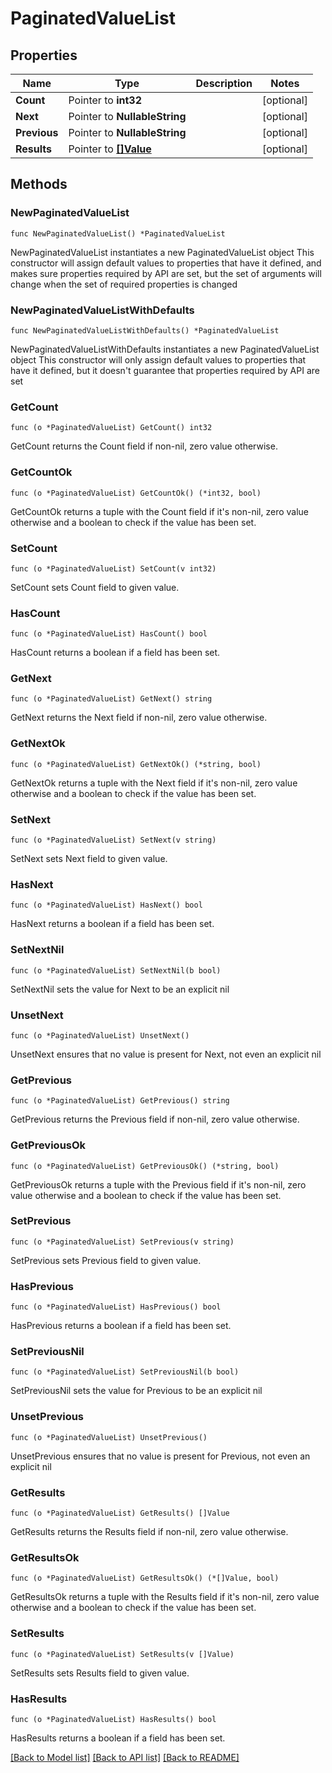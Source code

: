 # PaginatedValueList

## Properties

Name | Type | Description | Notes
------------ | ------------- | ------------- | -------------
**Count** | Pointer to **int32** |  | [optional] 
**Next** | Pointer to **NullableString** |  | [optional] 
**Previous** | Pointer to **NullableString** |  | [optional] 
**Results** | Pointer to [**[]Value**](Value.md) |  | [optional] 

## Methods

### NewPaginatedValueList

`func NewPaginatedValueList() *PaginatedValueList`

NewPaginatedValueList instantiates a new PaginatedValueList object
This constructor will assign default values to properties that have it defined,
and makes sure properties required by API are set, but the set of arguments
will change when the set of required properties is changed

### NewPaginatedValueListWithDefaults

`func NewPaginatedValueListWithDefaults() *PaginatedValueList`

NewPaginatedValueListWithDefaults instantiates a new PaginatedValueList object
This constructor will only assign default values to properties that have it defined,
but it doesn't guarantee that properties required by API are set

### GetCount

`func (o *PaginatedValueList) GetCount() int32`

GetCount returns the Count field if non-nil, zero value otherwise.

### GetCountOk

`func (o *PaginatedValueList) GetCountOk() (*int32, bool)`

GetCountOk returns a tuple with the Count field if it's non-nil, zero value otherwise
and a boolean to check if the value has been set.

### SetCount

`func (o *PaginatedValueList) SetCount(v int32)`

SetCount sets Count field to given value.

### HasCount

`func (o *PaginatedValueList) HasCount() bool`

HasCount returns a boolean if a field has been set.

### GetNext

`func (o *PaginatedValueList) GetNext() string`

GetNext returns the Next field if non-nil, zero value otherwise.

### GetNextOk

`func (o *PaginatedValueList) GetNextOk() (*string, bool)`

GetNextOk returns a tuple with the Next field if it's non-nil, zero value otherwise
and a boolean to check if the value has been set.

### SetNext

`func (o *PaginatedValueList) SetNext(v string)`

SetNext sets Next field to given value.

### HasNext

`func (o *PaginatedValueList) HasNext() bool`

HasNext returns a boolean if a field has been set.

### SetNextNil

`func (o *PaginatedValueList) SetNextNil(b bool)`

 SetNextNil sets the value for Next to be an explicit nil

### UnsetNext
`func (o *PaginatedValueList) UnsetNext()`

UnsetNext ensures that no value is present for Next, not even an explicit nil
### GetPrevious

`func (o *PaginatedValueList) GetPrevious() string`

GetPrevious returns the Previous field if non-nil, zero value otherwise.

### GetPreviousOk

`func (o *PaginatedValueList) GetPreviousOk() (*string, bool)`

GetPreviousOk returns a tuple with the Previous field if it's non-nil, zero value otherwise
and a boolean to check if the value has been set.

### SetPrevious

`func (o *PaginatedValueList) SetPrevious(v string)`

SetPrevious sets Previous field to given value.

### HasPrevious

`func (o *PaginatedValueList) HasPrevious() bool`

HasPrevious returns a boolean if a field has been set.

### SetPreviousNil

`func (o *PaginatedValueList) SetPreviousNil(b bool)`

 SetPreviousNil sets the value for Previous to be an explicit nil

### UnsetPrevious
`func (o *PaginatedValueList) UnsetPrevious()`

UnsetPrevious ensures that no value is present for Previous, not even an explicit nil
### GetResults

`func (o *PaginatedValueList) GetResults() []Value`

GetResults returns the Results field if non-nil, zero value otherwise.

### GetResultsOk

`func (o *PaginatedValueList) GetResultsOk() (*[]Value, bool)`

GetResultsOk returns a tuple with the Results field if it's non-nil, zero value otherwise
and a boolean to check if the value has been set.

### SetResults

`func (o *PaginatedValueList) SetResults(v []Value)`

SetResults sets Results field to given value.

### HasResults

`func (o *PaginatedValueList) HasResults() bool`

HasResults returns a boolean if a field has been set.


[[Back to Model list]](../README.md#documentation-for-models) [[Back to API list]](../README.md#documentation-for-api-endpoints) [[Back to README]](../README.md)


